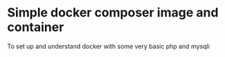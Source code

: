 # Simple docker composer image and container

To set up and understand docker with some very basic php and mysqli
